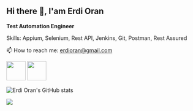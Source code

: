 ## Hi there 👋, I'am Erdi Oran

**Test Automation Engineer**


Skills: Appium, Selenium, Rest API, Jenkins, Git, Postman, Rest Assured

📫 How to reach me: erdioran@gmail.com


[<img src="https://user-images.githubusercontent.com/38845669/158032860-21198b6d-05a4-4015-a1f5-c818b36ae792.png" width="50" height="50">](https://www.linkedin.com/in/erdioran/)
[<img src="https://user-images.githubusercontent.com/38845669/158032853-bd94ea8b-7262-48e5-8fc9-973592a74eee.png" width="50" height="50">](https://github.com/erdioran)


![Erdi Oran's GitHub stats](https://github-readme-stats.vercel.app/api?username=erdioran&count_private=true)

![](https://komarev.com/ghpvc/?username=erdioran&color=green)

